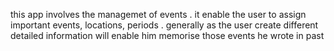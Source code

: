 this app involves the managemet of events . 
it enable the user to assign important events, locations, periods . 
generally as the user create different detailed information will enable him memorise those events he wrote in past
